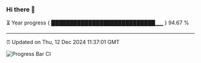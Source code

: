 ### Hi there 👋

⏳ Year progress { ████████████████████████████▁▁ } 94.67 %

---

⏰ Updated on Thu, 12 Dec 2024 11:37:01 GMT

![Progress Bar CI](https://github.com/IshwaranRudhara/GIT-ACTION/workflows/Progress%20Bar%20CI/badge.svg)
